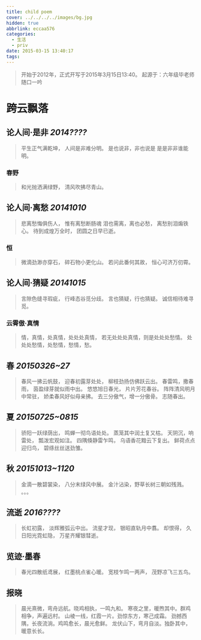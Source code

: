 ```yaml
---
title: child poem
cover: ../../../../images/bg.jpg
hidden: true
abbrlink: eccaa576
categories:
  - 生活
  - priv
date: 2015-03-15 13:40:17
tags:
---
```

> 开始于2012年，正式开写于2015年3月15日13:40。
> 起源于：六年级毕老师随口一吟

# 跨云飘落

## 论人间·是非 *2014????*

> 平生正气满乾坤，
人间是非难分明。
是也说非，非也说是
是是非非谁能明。

### 春野

> 和光抛洒满绿野，
清风吹拂尽青山。

## 论人间·离愁 *20141010*

> 悲离愁悔俱伤人，
惟有离愁断肠魂
泪也需离，离也必愁，
离愁别泪煽铁心。
待到成煌万全时，
团圆之日早已逝。
### 恒
> 微滴劲渺亦穿石，
碎石物小更化山。
若问此番何其故，
恒心可济万仞霄。

## 论人间·猜疑 *20141015*
> 言隙色缝寻瑕疵，
行峰态谷觅分歧。
言也猜疑，行也猜疑。
诚信相待难寻觅。

### 云霄傲·真情
> 情，真情，处真情，处处处真情，
若无处处处真情，则是处处处愁情。
处处处愁情，处愁情，愁情，愁。

## 春  *20150326~27*

> 春风一拂云帆鼓，
迎春初露芽处处，
柳枝劲扬仿佛跃云出。
春雷鸣，撒春雨，
茵盈绿芽就似雨中出。
悠悠旭日春光，
片片芳花春谷。
阵阵清风明月中常驻，
娇柔春风好似母亲拂。
去三分傲气，增一分傲骨。
志随春出。

## 夏 *20150725~0815*
> 骄阳一跃绿荫出，
鸣蝉一彻鸟语处处。
蒸笼其中润土复又枯。
天阴沉，响雷处，
瓢泼宏观如注。
四隅倏静雷乍鸣，
乌语香花黯云下复出。
鲜荷点点迎归鸟，
碧绦丝丝送劲雏。

## 秋 *20151013~1120*
> 金滴一散碧裳染，
八分末绿风中展。
金汁沾染，野草长树三朝如残溅。
。。。

## 流逝 *2016????*

> 长虹初露，
淡辉雅弧云中出。
流星才现，
银昭直轨月中翥。
却恨得，
久日阳光霓虹隐，
万星齐耀银彗逝。

## 览迹·墨春

> 春光四散纸鸢展，
红墨桃点雀心暖。
宽枝乍鸣一两声，
茂野凉飞三五鸟。

## 报晓

> 晨光熹微，弯舟远航。晓鸡相执，一鸣九和。
寒夜之里，暖煦其中。群鸡相争，声遍远村。
山棱一线，红霞一片。劲惊东方，寒己成霜。
劲撼西隅，长夜流淌。鸡鸣愈长，晨光愈鲜。
龙伏山下，弯月自淡。独卧其中，暖意长长。

